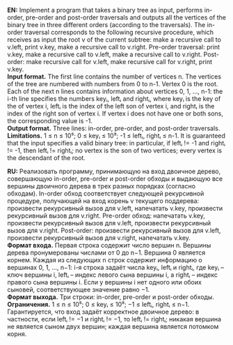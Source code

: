 <b>EN:</b> Implement a program that takes a binary tree as input, performs in-order, pre-order and post-order traversals and outputs all the vertices of the binary tree in three different orders (according to the traversals). The in-order traversal corresponds to the following recursive procedure, which receives as input the root v of the current subtree: make a recursive call to v.left, print v.key, make a recursive call to v.right. Pre-order traversal: print v.key, make a recursive call to v.left, make a recursive call to v.right. Post-order: make recursive 
call for v.left, make recursive call for v.right, print v.key.  
<b>Input format.</b> The first line contains the number of vertices n. The vertices of the tree are numbered with numbers from 0 to n-1. Vertex 0 is the root. Each of the next n lines contains information about vertices 0, 1, ..., n-1: the i-th line specifies the numbers keyᵢ, leftᵢ and rightᵢ, where keyᵢ is the key of the of vertex i, leftᵢ is the index of the left son of vertex i, and rightᵢ is the index of the right son of vertex i. If vertex i does not have one or both sons, the corresponding value is -1.  
<b>Output format.</b> Three lines: in-order, pre-order, and post-order traversals.  
<b>Limitations.</b> 1 ≤ n ≤ 10⁵; 0 ≤ keyᵢ ≤ 10⁹; -1 ≤ leftᵢ, rightᵢ ≤ n-1. It is guaranteed that the input specifies a valid binary tree: in particular, if leftᵢ != -1 and rightᵢ != -1, then leftᵢ != rightᵢ; no vertex is the son of two vertices; every vertex is the descendant of the root.

<b>RU:</b> Реализовать программу, принимающую на вход двоичное дерево, совершающую in-order, pre-order и post-order обходы и выдающую все вершины двоичного дерева в трех разных порядках (согласно обходам). In-order обход соответствует следующей рекурсивной процедуре, получающей на вход корень v текущего поддерева: произвести рекурсивный вызов для v.left, напечатать v.key, произвести рекурсивный вызов для v.right. Pre-order обход: напечатать v.key, произвести рекурсивный вызов для v.left, произвести рекурсивный вызов для v.right. Post-order: произвести рекурсивный вызов для v.left, произвести рекурсивный вызов для v.right, напечатать v.key.  
<b>Формат входа.</b> Первая строка содержит число вершин n. Вершины дерева пронумерованы числами от 0 до n−1. Вершина 0 является корнем. Каждая из следующих n строк содержит информацию о вершинах 0, 1, ..., n−1: i-я строка задаёт числа keyᵢ, leftᵢ и rightᵢ, где keyᵢ – ключ вершины i, leftᵢ – индекс левого сына вершины i, а rightᵢ – индекс правого сына вершины i. Если у вершины i нет одного или обоих сыновей, соответствующее значение равно −1.  
<b>Формат выхода.</b> Три строки: in-order, pre-order и post-order обходы.  
<b>Ограничения.</b> 1 ≤ n ≤ 10⁵; 0 ≤ keyᵢ ≤ 10⁹; −1 ≤ leftᵢ, rightᵢ ≤ n−1. Гарантируется, что вход задаёт корректное двоичное дерево: в частности, если leftᵢ != −1 и rightᵢ != −1, то leftᵢ != rightᵢ; никакая вершина не является сыном двух вершин; каждая вершина является потомком корня.
